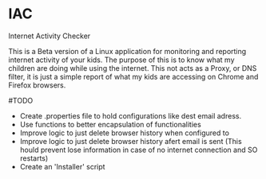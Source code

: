 # IAC
Internet Activity Checker

This is a Beta version of a Linux application for monitoring and reporting internet activity of your kids.
The purpose of this is to know what my children are doing while using the internet. This not acts as a Proxy, or DNS filter, it is just a simple report of what my kids are accessing on Chrome and Firefox browsers.

#TODO
 - Create .properties file to hold configurations like dest email adress.
 - Use functions to better encapsulation of functionalities
 - Improve logic to just delete browser history when configured to
 - Improve logic to just delete browser history afert email is sent (This hould prevent lose information in case of no internet connection and SO restarts) 
 - Create an 'Installer' script